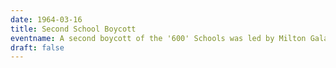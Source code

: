 ```yaml
---
date: 1964-03-16
title: Second School Boycott
eventname: A second boycott of the '600' Schools was led by Milton Galamison. 
draft: false
---
```

